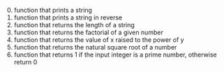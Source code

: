 0. function that prints a string
1. function that prints a string in reverse
2. function that returns the length of a string
3. function that returns the factorial of a given number
4. function that returns the value of x raised to the power of y
5. function that returns the natural square root of a number
6. function that returns 1 if the input integer is a prime number, otherwise return 0

